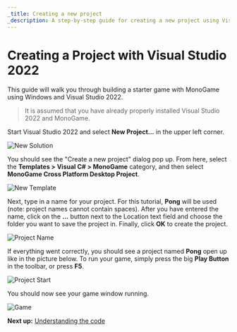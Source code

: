 ```yaml
---
_title: Creating a new project
_description: A step-by-step guide for creating a new project using Visual Studio
---
```


# Creating a Project with Visual Studio 2022

This guide will walk you through building a starter game with MonoGame using Windows and Visual Studio 2022. 

> It is assumed that you have already properly installed Visual Studio 2022 and MonoGame.

Start Visual Studio 2022 and select **New Project...** in the upper left corner.

![New Solution](images/vswin_mg_new_1.png)

You should see the "Create a new project" dialog pop up. From here, select the **Templates > Visual C# > MonoGame** category, and then select **MonoGame Cross Platform Desktop Project**.

![New Template](images/vswin_mg_new_2.png)

Next, type in a name for your project. For this tutorial, **Pong** will be used (note: project names cannot contain spaces). After you have entered the name, click on the **...** button next to the Location text field and choose the folder you want to save the project in. Finally, click **OK** to create the project.

![Project Name](images/vswin_mg_new_3.png)

If everything went correctly, you should see a project named **Pong** open up like in the picture below. To run your game, simply press the big **Play Button** in the toolbar, or press **F5**.

![Project Start](images/vswin_mg_new_4.png)

You should now see your game window running.

![Game](images/vswin_mg_new_5.png)

**Next up:** [Understanding the code](3_understanding_the_code.md)
